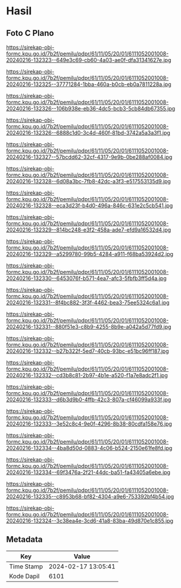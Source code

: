# Hasil

## Foto C Plano

https://sirekap-obj-formc.kpu.go.id/7b2f/pemilu/pdpr/61/11/05/20/01/6111052001008-20240216-132323--649e3c69-cb60-4a03-ae0f-dfa31341627e.jpg

https://sirekap-obj-formc.kpu.go.id/7b2f/pemilu/pdpr/61/11/05/20/01/6111052001008-20240216-132325--37771284-1bba-460a-b0cb-eb0a7811228a.jpg

https://sirekap-obj-formc.kpu.go.id/7b2f/pemilu/pdpr/61/11/05/20/01/6111052001008-20240216-132326--106b938e-eb36-4dc5-bcb3-5cb84db67355.jpg

https://sirekap-obj-formc.kpu.go.id/7b2f/pemilu/pdpr/61/11/05/20/01/6111052001008-20240216-132326--6888c1d0-3c4d-460f-81bd-3742a5a3a3f1.jpg

https://sirekap-obj-formc.kpu.go.id/7b2f/pemilu/pdpr/61/11/05/20/01/6111052001008-20240216-132327--57bcdd62-32cf-4317-9e9b-0be288af0084.jpg

https://sirekap-obj-formc.kpu.go.id/7b2f/pemilu/pdpr/61/11/05/20/01/6111052001008-20240216-132328--6d08a3bc-7fb8-42dc-a3f3-e517553135d9.jpg

https://sirekap-obj-formc.kpu.go.id/7b2f/pemilu/pdpr/61/11/05/20/01/6111052001008-20240216-132328--eca3d23f-b4d0-496a-846c-631e2c5cb541.jpg

https://sirekap-obj-formc.kpu.go.id/7b2f/pemilu/pdpr/61/11/05/20/01/6111052001008-20240216-132329--814bc248-e3f2-458a-ade7-efd9a16532d4.jpg

https://sirekap-obj-formc.kpu.go.id/7b2f/pemilu/pdpr/61/11/05/20/01/6111052001008-20240216-132329--a5299780-99b5-4284-a911-f68ba53924d2.jpg

https://sirekap-obj-formc.kpu.go.id/7b2f/pemilu/pdpr/61/11/05/20/01/6111052001008-20240216-132330--6453076f-b571-4ea7-afc3-5fbfb3ff5d4a.jpg

https://sirekap-obj-formc.kpu.go.id/7b2f/pemilu/pdpr/61/11/05/20/01/6111052001008-20240216-132331--8f4bc882-3f3f-4462-bea3-75ee5324c6a1.jpg

https://sirekap-obj-formc.kpu.go.id/7b2f/pemilu/pdpr/61/11/05/20/01/6111052001008-20240216-132331--880f51e3-c8b9-4255-8b9e-a042a5d77fd9.jpg

https://sirekap-obj-formc.kpu.go.id/7b2f/pemilu/pdpr/61/11/05/20/01/6111052001008-20240216-132332--b27b322f-5ed7-40cb-93bc-e51bc96ff187.jpg

https://sirekap-obj-formc.kpu.go.id/7b2f/pemilu/pdpr/61/11/05/20/01/6111052001008-20240216-132332--cd3b8c81-2b97-4b1e-a520-f1a7e8adc2f1.jpg

https://sirekap-obj-formc.kpu.go.id/7b2f/pemilu/pdpr/61/11/05/20/01/6111052001008-20240216-132333--d6b3d9b0-4ffb-42c3-807a-cf46099a933f.jpg

https://sirekap-obj-formc.kpu.go.id/7b2f/pemilu/pdpr/61/11/05/20/01/6111052001008-20240216-132333--3e52c8c4-9e0f-4296-8b38-80cdfa158e76.jpg

https://sirekap-obj-formc.kpu.go.id/7b2f/pemilu/pdpr/61/11/05/20/01/6111052001008-20240216-132334--4ba8d50d-0883-4c06-b524-2150e61fe8fd.jpg

https://sirekap-obj-formc.kpu.go.id/7b2f/pemilu/pdpr/61/11/05/20/01/6111052001008-20240216-132334--69f3476a-2f21-44dc-ba51-fa43405a6ebe.jpg

https://sirekap-obj-formc.kpu.go.id/7b2f/pemilu/pdpr/61/11/05/20/01/6111052001008-20240216-132335--c8953b68-bf82-4304-a9e6-753392bf4b54.jpg

https://sirekap-obj-formc.kpu.go.id/7b2f/pemilu/pdpr/61/11/05/20/01/6111052001008-20240216-132324--3c38ea4e-3cd6-41a8-83ba-49d870e1c855.jpg


## Metadata

| Key        | Value               |
| ---------- | ------------------- |
| Time Stamp | 2024-02-17 13:05:41 |
| Kode Dapil | 6101                |



